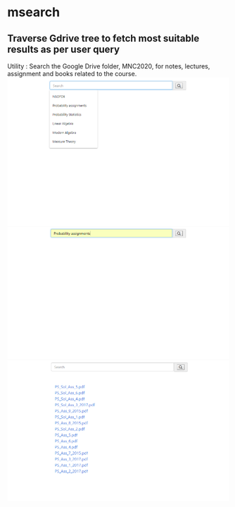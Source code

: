 # msearch
Traverse Gdrive tree to fetch most suitable results as per user query
---
Utility : Search the Google Drive folder, MNC2020, for notes, lectures, assignment and books related to the course.
![eg1](https://github.com/anshu1997/msearch/blob/master/eg1.png)
![eg2](https://github.com/anshu1997/msearch/blob/master/eg2.png)
![eg3](https://github.com/anshu1997/msearch/blob/master/eg3.png)
